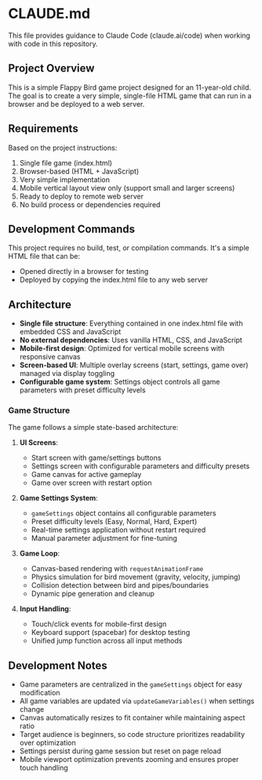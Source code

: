 # CLAUDE.md

This file provides guidance to Claude Code (claude.ai/code) when working with code in this repository.

## Project Overview

This is a simple Flappy Bird game project designed for an 11-year-old child. The goal is to create a very simple, single-file HTML game that can run in a browser and be deployed to a web server.

## Requirements

Based on the project instructions:
1. Single file game (index.html)
2. Browser-based (HTML + JavaScript)
3. Very simple implementation
4. Mobile vertical layout view only (support small and larger screens)
5. Ready to deploy to remote web server
6. No build process or dependencies required

## Development Commands

This project requires no build, test, or compilation commands. It's a simple HTML file that can be:
- Opened directly in a browser for testing
- Deployed by copying the index.html file to any web server

## Architecture

- **Single file structure**: Everything contained in one index.html file with embedded CSS and JavaScript
- **No external dependencies**: Uses vanilla HTML, CSS, and JavaScript
- **Mobile-first design**: Optimized for vertical mobile screens with responsive canvas
- **Screen-based UI**: Multiple overlay screens (start, settings, game over) managed via display toggling
- **Configurable game system**: Settings object controls all game parameters with preset difficulty levels

### Game Structure

The game follows a simple state-based architecture:

1. **UI Screens**:
   - Start screen with game/settings buttons
   - Settings screen with configurable parameters and difficulty presets
   - Game canvas for active gameplay
   - Game over screen with restart option

2. **Game Settings System**:
   - `gameSettings` object contains all configurable parameters
   - Preset difficulty levels (Easy, Normal, Hard, Expert)
   - Real-time settings application without restart required
   - Manual parameter adjustment for fine-tuning

3. **Game Loop**:
   - Canvas-based rendering with `requestAnimationFrame`
   - Physics simulation for bird movement (gravity, velocity, jumping)
   - Collision detection between bird and pipes/boundaries
   - Dynamic pipe generation and cleanup

4. **Input Handling**:
   - Touch/click events for mobile-first design
   - Keyboard support (spacebar) for desktop testing
   - Unified jump function across all input methods

## Development Notes

- Game parameters are centralized in the `gameSettings` object for easy modification
- All game variables are updated via `updateGameVariables()` when settings change
- Canvas automatically resizes to fit container while maintaining aspect ratio
- Target audience is beginners, so code structure prioritizes readability over optimization
- Settings persist during game session but reset on page reload
- Mobile viewport optimization prevents zooming and ensures proper touch handling